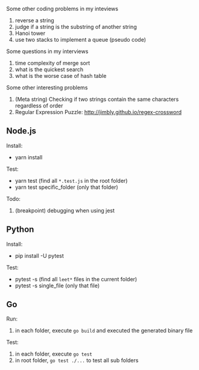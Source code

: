 Some other coding problems in my inteviews

1. reverse a string
2. judge if a string is the substring of another string
3. Hanoi tower
4. use two stacks to implement a queue (pseudo code)

Some questions in my interviews
1. time complexity of merge sort
2. what is the quickest search
3. what is the worse case of hash table

Some other interesting problems
1. (Meta string) Checking if two strings contain the same characters regardless of order
2. Regular Expression Puzzle: http://jimbly.github.io/regex-crossword

## Node.js

Install:
- yarn install

Test:
- yarn test (find all `*.test.js` in the root folder)
- yarn test specific_folder (only that folder)

Todo:
1. (breakpoint) debugging when using jest

## Python

Install:
- pip install -U pytest

Test:
- pytest -s (find all `leet*` files in the current folder)
- pytest -s single_file (only that file)

## Go

Run:
1. in each folder, execute `go build` and executed the generated binary file

Test:
1. in each folder, execute `go test`
2. in root folder, `go test ./...` to test all sub folders
